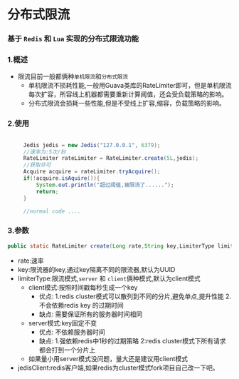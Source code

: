 分布式限流
====
### 基于 `Redis` 和 `Lua` 实现的分布式限流功能

### 1.概述
* 限流目前一般都俩种`单机限流`和`分布式限流`<br>
    * 单机限流不损耗性能,一般用Guava类库的RateLimiter即可，但是单机限流每次扩容，所容线上机器都需要重新计算阈值，还会受负载策略的影响。
    * 分布式限流会损耗一些性能,但是不受线上扩容,缩容，负载策略的影响。
###
 
### 2.使用 
```JAVA

     Jedis jedis = new Jedis("127.0.0.1", 6379);
     //速率为:5次/秒
     RateLimiter rateLimiter = RateLimiter.create(5L,jedis);
     //获取许可
     Acquire acquire = rateLimiter.tryAcquire();
     if(!acquire.isAquire()){
         System.out.println("超过阈值,被限流了......");
         return;
     }

     //normal code ....
 ```
### 3.参数
```JAVA
public static RateLimiter create(Long rate,String key,LimiterType limiterType,Jedis jedisClient)
```
* rate:速率
* key:限流器的key,通过key隔离不同的限流器,默认为UUID
* limiterType:限流模式,`server` 和 `client`俩种模式,默认为client模式
	* client模式:按照时间戳每秒生成一个key
		* 优点: 1.redis cluster模式可以散列到不同的分片,避免单点,提升性能 2.不会依赖redis key 的过期时间
		* 缺点: 需要保证所有的服务器时间相同
	* server模式:key固定不变
		* 优点: 不依赖服务器时间
		* 缺点: 1.强依赖redis中1秒的过期策略 2:redis cluster模式下所有请求都会打到一个分片上
	* 如果量小用server模式没问题，量大还是建议用client模式
* jedisClient:redis客户端,如果redis为cluster模式fork项目自己改一下吧。
 

 
 
           
